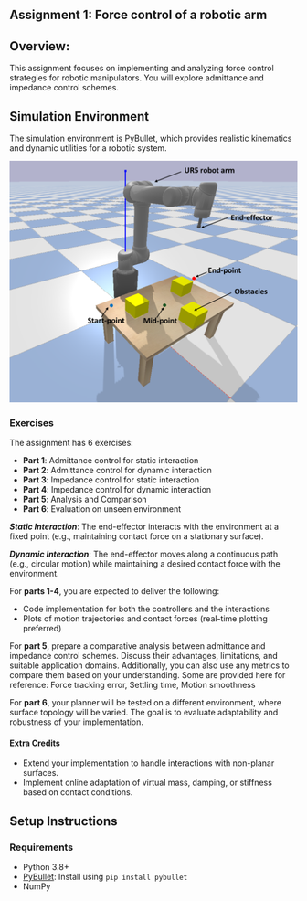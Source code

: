 ## Assignment 1: Force control of a robotic arm

## Overview:  
This assignment focuses on implementing and analyzing force control strategies for robotic manipulators. You will explore admittance and impedance control schemes.

## Simulation Environment  

The simulation environment is PyBullet, which provides realistic kinematics and dynamic utilities for a robotic system. 
<p align="center">
  <img src="env.png" alt="Simulation Environment" width="600"/>
</p>

### Exercises  
The assignment has 6 exercises:

* **Part 1**: Admittance control for static interaction
* **Part 2**: Admittance control for dynamic interaction
* **Part 3**: Impedance control for static interaction
* **Part 4**: Impedance control for dynamic interaction
* **Part 5**: Analysis and Comparison
* **Part 6**: Evaluation on unseen environment
	
***Static Interaction***: The end-effector interacts with the environment at a fixed point (e.g., maintaining contact force on a stationary surface). 

***Dynamic Interaction***: The end-effector moves along a continuous path (e.g., circular motion) while maintaining a desired contact force with the environment. 	

For **parts 1-4**, you are expected to deliver the following:
* Code implementation for both the controllers and the interactions
* Plots of motion trajectories and contact forces (real-time plotting preferred)

For **part 5**, prepare a comparative analysis between admittance and impedance control schemes. Discuss their advantages, limitations, and suitable application domains. Additionally, you can also use any metrics to compare them based on your understanding. Some are provided here for reference: Force tracking error, Settling time, Motion smoothness

For **part 6**, your planner will be tested on a different environment, where surface topology  will be varied. The goal is to evaluate adaptability and robustness of your implementation.

#### Extra Credits
* Extend your implementation to handle interactions with non-planar surfaces.
* Implement online adaptation of virtual mass, damping, or stiffness based on contact conditions.
 
## Setup Instructions  

### Requirements  
- Python 3.8+  
- [PyBullet](https://pybullet.org): Install using `pip install pybullet`
- NumPy 
